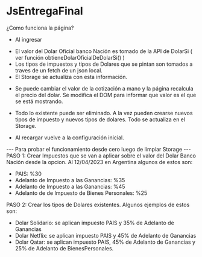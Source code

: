 # JsEntregaFinal
¿Como funciona la página?
* Al ingresar 
- El valor del Dolar Oficial banco Nación es tomado de la API de DolarSi ( ver función obtieneDolarOficialDeDolarSi() )
- Los tipos de impuestos y tipos de Dolares que se pintan son tomados a traves de un fetch de un json local. 
- El Storage se actualiza con esta información. 

* Se puede cambiar el valor de la cotización a mano y la página recalcula el precio del dolar. Se modifica el DOM para informar que valor es el que se está mostrando. 

* Todo lo existente puede ser eliminado. A la vez pueden crearse nuevos tipos de impuesto y nuevos tipos de dolares. Todo se actualiza en el Storage.

* Al recargar vuelve a la configuración inicial. 

--- Para probar el funcionamiento desde cero luego de limpiar Storage ---
PASO 1: Crear Impuestos que se van a aplicar sobre el valor del Dolar Banco Nación desde la opcion. Al 12/04/2023 en Argentina algunos de estos son: 
- PAIS: %30
- Adelanto de Impuesto a las Ganancias: %35 
- Adelanto de Impuesto a las Ganancias: %45
- Adelanto de de Impuesto de Bienes Personales: %25

PASO 2: Crear los tipos de Dolares existentes. Algunos ejemplos de estos son:
- Dolar Solidario: se aplican impuesto PAIS y 35% de Adelanto de Ganancias
- Dolar Netflix: se aplican impuesto PAIS y 45% de Adelanto de Ganancias
- Dolar Qatar: se aplican impuesto PAIS, 45% de Adelanto de Ganancias y 25% de Adelanto de BienesPersonales.

